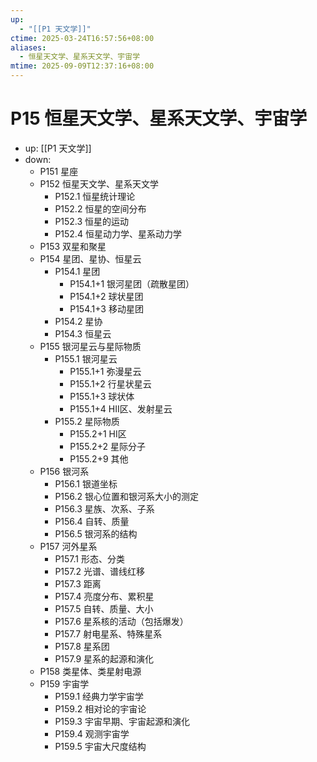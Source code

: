 ```yaml
---
up:
  - "[[P1 天文学]]"
ctime: 2025-03-24T16:57:56+08:00
aliases:
  - 恒星天文学、星系天文学、宇宙学
mtime: 2025-09-09T12:37:16+08:00
---
```


# P15 恒星天文学、星系天文学、宇宙学

- up: [[P1 天文学]]
- down:	
	- P151 星座
	- P152 恒星天文学、星系天文学
		- P152.1 恒星统计理论
		- P152.2 恒星的空间分布
		- P152.3 恒星的运动
		- P152.4 恒星动力学、星系动力学
	- P153 双星和聚星
	- P154 星团、星协、恒星云
		- P154.1 星团
			- P154.1+1 银河星团（疏散星团）
			- P154.1+2 球状星团
			- P154.1+3 移动星团
		- P154.2 星协
		- P154.3 恒星云
	- P155 银河星云与星际物质
		- P155.1 银河星云
			- P155.1+1 弥漫星云
			- P155.1+2 行星状星云
			- P155.1+3 球状体
			- P155.1+4 HⅡ区、发射星云
		- P155.2 星际物质
			- P155.2+1 HⅠ区
			- P155.2+2 星际分子
			- P155.2+9 其他
	- P156 银河系
		- P156.1 银道坐标
		- P156.2 银心位置和银河系大小的测定
		- P156.3 星族、次系、子系
		- P156.4 自转、质量
		- P156.5 银河系的结构
	- P157 河外星系
		- P157.1 形态、分类
		- P157.2 光谱、谱线红移
		- P157.3 距离
		- P157.4 亮度分布、累积星
		- P157.5 自转、质量、大小
		- P157.6 星系核的活动（包括爆发）
		- P157.7 射电星系、特殊星系
		- P157.8 星系团
		- P157.9 星系的起源和演化
	- P158 类星体、类星射电源
	- P159 宇宙学
		- P159.1 经典力学宇宙学
		- P159.2 相对论的宇宙论
		- P159.3 宇宙早期、宇宙起源和演化
		- P159.4 观测宇宙学
		- P159.5 宇宙大尺度结构
	
